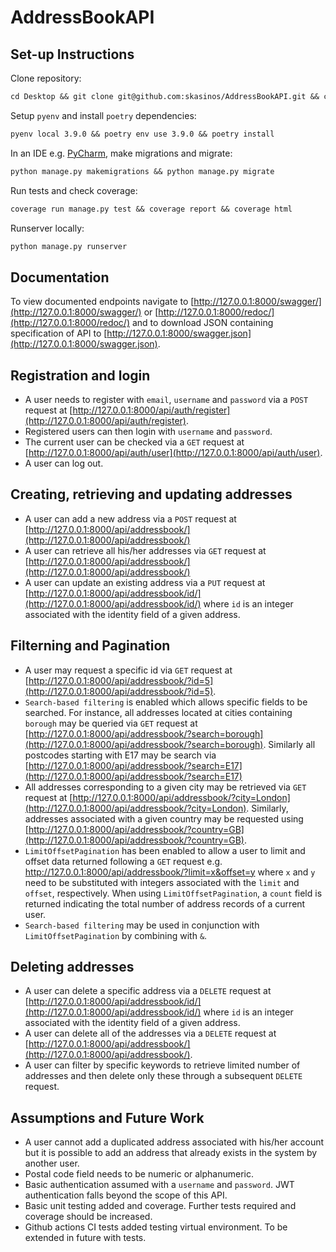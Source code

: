 # AddressBookAPI

## Set-up Instructions
Clone repository:
  ```latex
cd Desktop && git clone git@github.com:skasinos/AddressBookAPI.git && cd AddressBookAPI
  ```
  
Setup `pyenv` and install `poetry` dependencies:
  ```latex
pyenv local 3.9.0 && poetry env use 3.9.0 && poetry install
  ```

In an IDE e.g. [PyCharm](https://www.jetbrains.com/pycharm/), make migrations and migrate:
  ```latex
python manage.py makemigrations && python manage.py migrate
  ```

Run tests and check coverage:
  ```latex
coverage run manage.py test && coverage report && coverage html
  ```
  
Runserver locally:
  ```latex
python manage.py runserver
  ```

## Documentation
To view documented endpoints navigate to [http://127.0.0.1:8000/swagger/](http://127.0.0.1:8000/swagger/) or [http://127.0.0.1:8000/redoc/](http://127.0.0.1:8000/redoc/) and to download JSON containing specification of API to [http://127.0.0.1:8000/swagger.json](http://127.0.0.1:8000/swagger.json).

## Registration and login
- A user needs to register with `email`, `username` and `password` via a `POST` request at [http://127.0.0.1:8000/api/auth/register](http://127.0.0.1:8000/api/auth/register).
- Registered users can then login with `username` and `password`.
- The current user can be checked via a `GET` request at [http://127.0.0.1:8000/api/auth/user](http://127.0.0.1:8000/api/auth/user). 
- A user can log out.

## Creating, retrieving and updating addresses
- A user can add a new address via a `POST` request at [http://127.0.0.1:8000/api/addressbook/](http://127.0.0.1:8000/api/addressbook/)
- A user can retrieve all his/her addresses via `GET` request at [http://127.0.0.1:8000/api/addressbook/](http://127.0.0.1:8000/api/addressbook/)
- A user can update an existing address via a `PUT` request at [http://127.0.0.1:8000/api/addressbook/id/](http://127.0.0.1:8000/api/addressbook/id/) where `id` is an integer associated with the identity field of a given address.

## Filterning and Pagination
- A user may request a specific id via `GET` request at [http://127.0.0.1:8000/api/addressbook/?id=5](http://127.0.0.1:8000/api/addressbook/?id=5).
- `Search-based filtering` is enabled which allows specific fields to be searched. For instance, all addresses located at cities containing `borough` may be queried via `GET` request at [http://127.0.0.1:8000/api/addressbook/?search=borough](http://127.0.0.1:8000/api/addressbook/?search=borough). Similarly all postcodes starting with E17 may be search via [http://127.0.0.1:8000/api/addressbook/?search=E17](http://127.0.0.1:8000/api/addressbook/?search=E17)
- All addresses corresponding to a given city may be retrieved via `GET` request at [http://127.0.0.1:8000/api/addressbook/?city=London](http://127.0.0.1:8000/api/addressbook/?city=London). Similarly, addresses associated with a given country may be requested using [http://127.0.0.1:8000/api/addressbook/?country=GB](http://127.0.0.1:8000/api/addressbook/?country=GB).
- `LimitOffsetPagination` has been enabled to allow a user to limit and offset data returned following a `GET` request e.g. http://127.0.0.1:8000/api/addressbook/?limit=x&offset=y where `x` and `y` need to be substituted with integers associated with the `limit` and `offset`, respectively. When using `LimitOffsetPagination`, a `count` field is returned indicating the total number of address records of a current user.
- `Search-based filtering` may be used in conjunction with `LimitOffsetPagination` by combining with `&`.

## Deleting addresses
- A user can delete a specific address via a `DELETE` request at [http://127.0.0.1:8000/api/addressbook/id/](http://127.0.0.1:8000/api/addressbook/id/) where `id` is an integer associated with the identity field of a given address.
- A user can delete all of the addresses via a `DELETE` request at [http://127.0.0.1:8000/api/addressbook/](http://127.0.0.1:8000/api/addressbook/).
- A user can filter by specific keywords to retrieve limited number of addresses and then delete only these through a subsequent `DELETE` request.


## Assumptions and Future Work
- A user cannot add a duplicated address associated with his/her account but it is possible to add an address that already exists in the system by another user.
- Postal code field needs to be numeric or alphanumeric.
- Basic authentication assumed with a `username` and `password`. JWT authentication falls beyond the scope of this API.
- Basic unit testing added and coverage. Further tests required and coverage should be increased.
- Github actions CI tests added testing virtual environment. To be extended in future with tests.

